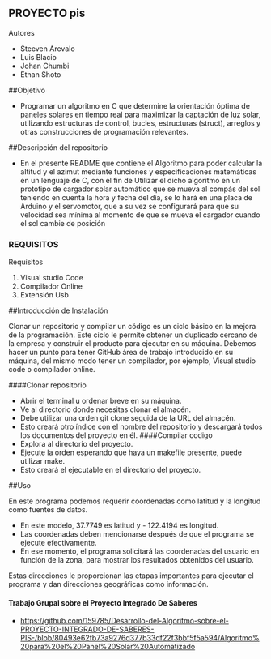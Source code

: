 ## PROYECTO pis
Autores 
- Steeven Arevalo
- Luis Blacio
- Johan Chumbi
- Ethan Shoto

##Objetivo
- Programar un algoritmo en C que determine la orientación óptima de paneles solares en tiempo real para maximizar la captación de luz solar, utilizando estructuras de control, bucles, estructuras (struct), arreglos y otras construcciones de programación relevantes.

##Descripción del repositorio
- En el presente README que contiene el Algoritmo para poder calcular la altitud y el azimut mediante funciones y especificaciones matemáticas en un lenguaje de C, con el fin de Utilizar el dicho algoritmo en un prototipo de cargador solar automático que se mueva  al compás del sol teniendo en cuenta la hora y fecha del día, se lo hará en una placa de Arduino y el servomotor, que a su vez se configurará para que su velocidad sea mínima al momento de que se mueva el cargador cuando el sol cambie de posición

### REQUISITOS
Requisitos
1. Visual studio Code
2. ⁠Compilador Online 
3. ⁠Extensión Usb 

##Introducción de Instalación

Clonar un repositorio y compilar un código es un ciclo básico en la mejora de la programación. Este ciclo le permite obtener un duplicado cercano de la empresa y construir el producto para ejecutar en su máquina. Debemos hacer un punto para tener GitHub área de trabajo introducido en su máquina, del mismo modo tener un compilador, por ejemplo, Visual studio code o compilador online.

####Clonar repositorio
- Abrir el terminal u ordenar breve en su máquina.
- Ve al directorio donde necesitas clonar el almacén.
-	Debe utilizar una orden git clone seguida de la URL del almacén.
-	Esto creará otro índice con el nombre del repositorio y descargará todos los documentos del proyecto en él.
####Compilar codigo
- Explora al directorio del proyecto.
-	Ejecute la orden esperando que haya un makefile presente, puede utilizar make.
-	Esto creará el ejecutable en el directorio del proyecto.

##Uso

En este programa podemos requerir coordenadas como latitud y la longitud como fuentes de datos.

- En este modelo, 37.7749 es latitud y - 122.4194 es longitud.
- Las coordenadas deben mencionarse después de que el programa se ejecute efectivamente.
- En ese momento, el programa solicitará las coordenadas del usuario en función de la zona, para mostrar los resultados obtenidos del usuario.

Estas direcciones le proporcionan las etapas importantes para ejecutar el programa y dan direcciones geográficas como información.

#### Trabajo Grupal sobre el Proyecto Integrado De Saberes
- https://github.com/159785/Desarrollo-del-Algoritmo-sobre-el-PROYECTO-INTEGRADO-DE-SABERES-PIS-/blob/80493e62fb73a9276d377b33df22f3bbf5f5a594/Algoritmo%20para%20el%20Panel%20Solar%20Automatizado
